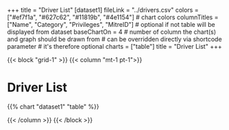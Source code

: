 +++
title = "Driver List"
[dataset1]
  fileLink = "../drivers.csv"
  colors = ["#ef7f1a", "#627c62", "#11819b", "#4e1154"] # chart colors
  columnTitles = ["Name", "Category", "Privileges", "MitreID"] # optional if not table will be displayed from dataset
  baseChartOn = 4 # number of column the chart(s) and graph should be drawn from # can be overridden directly via shortcode parameter # it's therefore optional
  charts = ["table"]
  title = "Driver List"
+++

{{< block "grid-1" >}}
{{< column "mt-1 pt-1">}}
# Driver List

{{% chart "dataset1" "table" %}}

{{< /column >}}
{{< /block >}}

